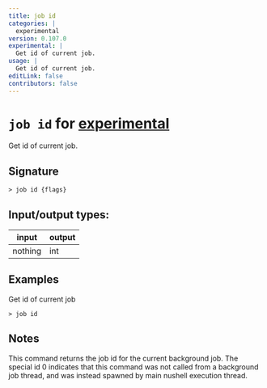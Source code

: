 ```yaml
---
title: job id
categories: |
  experimental
version: 0.107.0
experimental: |
  Get id of current job.
usage: |
  Get id of current job.
editLink: false
contributors: false
---
```

<!-- This file is automatically generated. Please edit the command in https://github.com/nushell/nushell instead. -->

# `job id` for [experimental](/commands/categories/experimental.md)

<div class='command-title'>Get id of current job.</div>

## Signature

```> job id {flags} ```


## Input/output types:

| input   | output |
| ------- | ------ |
| nothing | int    |
## Examples

Get id of current job
```nu
> job id

```

## Notes
This command returns the job id for the current background job.
The special id 0 indicates that this command was not called from a background job thread, and
was instead spawned by main nushell execution thread.